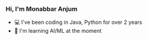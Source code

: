 ### Hi, I'm Monabbar Anjum
* 💻 I've been coding in Java, Python for over 2 years
* 🤖 I'm learning AI/ML at the moment
